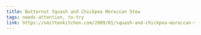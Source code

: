 ```yaml
---
title: Butternut Squash and Chickpea Moroccan Stew
tags: needs-attention, to-try
link: https://smittenkitchen.com/2009/01/squash-and-chickpea-moroccan-stew/
---
```


